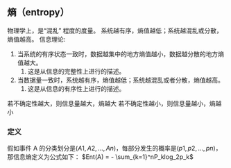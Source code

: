 ## 熵（entropy）

物理学上，是“混乱” 程度的度量。
系统越有序，熵值越低；系统越混乱或分散，熵值越高。
信息理论:

1. 当系统的有序状态一致时，数据越集中的地方熵值越小，数据越分散的地方熵值越大。
   1. 这是从信息的完整性上进行的描述。
2. 当数据量一致时，系统越有序，熵值越低；系统越混乱或者分散，熵值越高。
   1. 这是从信息的有序性上进行的描述。

若不确定性越大，则信息量越大，熵越大
若不确定性越小，则信息量越小，熵越小

### 定义

假如事件 A 的分类划分是$(A1,A2,...,An)$，每部分发生的概率是$(p1,p2,...,pn)$，那信息熵定义为公式如下：
$Ent(A) = - \sum_{k=1}^nP_klog_2p_k$
